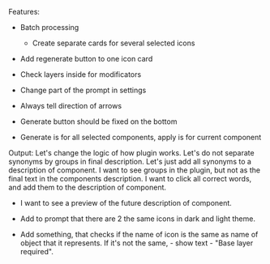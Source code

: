 Features:
- Batch processing
    - Create separate cards for several selected icons

- Add regenerate button to one icon card

- Check layers inside for modificators

- Change part of the prompt in settings
- Always tell direction of arrows
- Generate button should be fixed on the bottom
- Generate is for all selected components, apply is for current component

Output:
Let's change the logic of how plugin works. Let's do not separate synonyms by groups in final description.
Let's just add all synonyms to a description of component.
I want to see groups in the plugin, but not as the final text in the components description.
I want to click all correct words, and add them to the description of component.

- I want to see a preview of the future description of component.

- Add to prompt that there are 2 the same icons in dark and light theme.

- Add something, that checks if the name of icon is the same as name of object that it represents. If it's not the same, - show text - "Base layer required".



